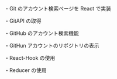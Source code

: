 ・Git のアカウント検索ページを React で実装

・GitAPI の取得

・GitHub のアカウント検索機能

・GitHun アカウントのリポジトリの表示

・React-Hook の使用

・Reducer の使用
